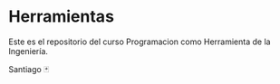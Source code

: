 # Herramientas
Este es el repositorio del curso Programacion como Herramienta de la Ingeniería.

Santiago :black_joker:

